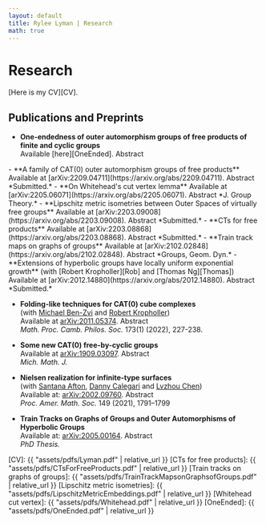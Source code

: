 ```yaml
---
layout: default
title: Rylee Lyman | Research
math: true
---
```

# Research

[Here is my CV][CV].

## Publications and Preprints

- **One-endedness of outer automorphism groups of free products of finite and cyclic groups**   
Available [here][OneEnded].
<a onclick="displayabs('OneEnded')">Abstract</a>    
<div id="OneEnded" style="display: none">
<blockquote>
In a previous paper, we showed that the group of outer automorphisms of the free product
of two nontrivial finite groups with an infinite cyclic group has infinitely many ends,
despite being of virtual cohomological dimension two.
The main result of this paper is that aside from this exception,
having virtual cohomological dimension at least two implies the outer automorphism group
of a free product of finite and cyclic groups is one ended.
As a corollary, the outer automorphism groups of the free product of four finite groups
or the free product of a single finite group with a free group of rank two are
virtual duality groups of diimension two, in contrast with the above example.
We also prove that groups in this family are semistable at infinity (or at each end).
Our proof is inspired by methods of Vogtmann, applied to a complex first studied
in another guise by Krstić and Vogtmann.
</blockquote>
</div>
- **A family of CAT(0) outer automorphism groups of free products**   
Available at [arXiv:2209.04711](https://arxiv.org/abs/2209.04711).
<a onclick="displayabs('CAT0ABZ')">Abstract</a>    
*Submitted.*
<div id="CAT0ABZ" style="display: none">
<blockquote>
Consider the free product of two nontrivial finite groups with an infinite cyclic group.
We prove that the 2-dimensional spine of Outer Space for this free product
supports an equivariant CAT(0) metric with infinitely many ends.
The outer automorphism group of this free product is thus relatively hyperbolic.
In the special case that both finite groups are cyclic of order two,
we show that the outer automorphism group is virtually a certain Coxeter group,
and that the spine of Outer Space may be identified with its Davis–Moussong complex.
These outer automorphism groups thus exhibit behavior extremely different from
outer automorphism groups of free groups,
and conjecturally, from other outer automorphism groups of free products
of finite and cyclic groups.
</blockquote>
</div>
- **On Whitehead's cut vertex lemma**   
Available at [arXiv:2205.06071](https://arxiv.org/abs/2205.06071).
<a onclick="displayabs('Whitehead')">Abstract</a>   
*J. Group Theory.*
<div id="Whitehead" style="display: none">
<blockquote>
One version of Whitehead's famous cut vertex lemma says that if an element of a free group
is part of a free basis, then a certain graph associated to its conjugacy class
that we call the star graph
is either disconnected or has a cut vertex.
We state and prove a version of this lemma for conjugacy classes of elements
and convex-cocompact subgroups of groups acting cocompactly on trees
with finitely generated edge stabilizers.
</blockquote>
</div>
- **Lipschitz metric isometries between Outer Spaces of virtually free groups**   
Available at [arXiv:2203.09008](https://arxiv.org/abs/2203.09008).
<a onclick="displayabs('Lipschitz')">Abstract</a>   
*Submitted.*   
<div id="Lipschitz" style="display: none">
<blockquote>
Dowdall and Taylor observed that given a finite-index subgroup of a free group,
taking covers induces an embedding 
from the Outer Space of the free group to the Outer Space of the subgroup,
that this embedding is an isometry with respect to the (asymmetric) Lipschitz metric,
and that the embedding sends folding paths to folding paths.
The purpose of this note is to extend this result to virtually free groups.
We further extend a result Francaviglia and Martino,
proving the existence of “candidates” for the Lipschitz distance 
between points in the Outer Space of the virtually free group.
Additionally we identify a deformation retraction of the spine 
of the Outer Space for the virtually free group with the space considered by Krstic and Vogtmann.
</blockquote>
</div>
- **CTs for free products**   
Available at [arXiv:2203.08868](https://arxiv.org/abs/2203.08868).
<a onclick="displayabs('CTs')">Abstract</a>   
*Submitted.* 
<div id="CTs" style="display: none">
<blockquote>
The fundamental group of a finite graph of groups with trivial edge groups is a free product.
We are interested in those outer automorphisms of such a free product
that permute the conjugacy classes of the vertex groups.
We show that in particular cases of interest,
such as where the vertex groups are themselves finite free products of finite and cyclic groups,
given such an outer automorphism,
after passing to a positive power, the outer automorphism
is represented by a particularly nice kind of relative train track map called a CT.
CTs were first introduced by Feighn and Handel
for outer automorphisms of free groups.
We develop the theory of attracting laminations for
and principal automorphisms of free products.
We prove that outer automorphisms of free products satisfy an index inequality
reminiscent of a result of Gaboriau, Jaeger, Levitt and Lustig
and sharpening a result of Martino.
Finally, we prove a result reminiscent of a result of Culler
on the fixed subgroup of an automorphism of a free product
whose outer class has finite order.
</blockquote>
</div>
- **Train track maps on graphs of groups**   
Available at [arXiv:2102.02848](https://arxiv.org/abs/2102.02848).
<a onclick="displayabs('TrainTracks')">Abstract</a>   
*Groups, Geom. Dyn.* 
<div id="TrainTracks" style="display: none">
<blockquote>
In this paper we develop the theory of train track maps on graphs of groups.
Expanding a definition of Bass, we define a notion of a map of a graph of groups,
and of a homotopy equivalence.
We prove that under one of two technical hypotheses,
any homotopy equivalence of a graph of groups may be represented by a relative train track map.
The first applies in particular to graphs of groups with finite edge groups,
while the second applies in particular to certain generalized Baumslag–Solitar groups.
</blockquote>
</div>
 - **Extensions of hyperbolic groups have locally uniform exponential growth**  
 (with [Robert Kropholler][Rob] and [Thomas Ng][Thomas])   
 Available at [arXiv:2012.14880](https://arxiv.org/abs/2012.14880).
 <a onclick="displayabs('extensions')">Abstract</a>   
 *Submitted.*
 <div id="extensions" style="display: none">
  <blockquote>
   We introduce a quantitative characterization of subgroup alternatives
   modeled on the Tits alternative
   in terms of group laws
   and investigate when this property is preserved under extensions.
   We develop a framework that lets us expand the classes of groups
   known to have locally uniform exponential growth to include
   extensions of either word hyperbolic or right-angled Artin groups
   by groups with locally uniform exponential growth.
   From this, we deduce that the automorphism group 
   of a torsion-free one-ended hyperbolic group has locally uniform exponential growth.
   Our methods also demonstrate that automorphism groups
   of torsion-free one-ended toral relatively hyperbolic groups
   and certain right-angled Artin groups satisfy our quantitative subgroup alternative.
   </blockquote>
 </div>


 - **Folding-like techniques for CAT(0) cube complexes**  
 (with [Michael Ben-Zvi][Benzvi] and [Robert Kropholler][Rob])    
 Available at [arXiv:2011.05374](https://arxiv.org/abs/2011.05374).
 <a onclick="displayabs('folding')">Abstract</a>   
 *Math. Proc. Camb. Philos. Soc.* 173(1) (2022), 227-238. 
 <div id="folding" style="display: none">
  <blockquote>
   In a seminal paper,
   Stallings introduced folding of morphisms of graphs. 
   One consequence of folding is the representation of finitely-generated subgroups 
   of a finite-rank free group as immersions of finite graphs. 
   Stallings's methods allow one to construct this representation algorithmically,
   giving effective, algorithmic answers and proofs to classical questions about subgroups of free groups. 
   Recently Dani–Levcovitz used Stallings-like methods to study subgroups of right-angled Coxeter groups,
   which act geometrically on CAT(0) cube complexes. 
   In this paper we extend their techniques to fundamental groups of non-positively curved cube complexes.
  </blockquote>
 </div>

 - **Some new CAT(0) free-by-cyclic groups**  
 Available at [arXiv:1909.03097](http://arXiv.org/abs/1909.03097).
<a onclick="displayabs('newCAT0')">Abstract</a>   
 *Mich. Math. J.*   
<div id="newCAT0" style="display: none">
  <blockquote>
    We show the existence
    of several new infinite families of polynomially-growing automorphisms of free groups
    whose mapping tori are CAT(0) free-by-cyclic groups.
    Such mapping tori are thick, and thus not relatively hyperbolic.
    These are the first families comprising infinitely many examples for each rank
    of the nonabelian free group;
    they contrast strongly with Gersten's example of a thick free-by-cyclic group
    which cannot be a subgroup of a CAT(0) group.
  </blockquote>
</div>

 - **Nielsen realization for infinite-type surfaces**  
(with [Santana Afton][Santana], [Danny Calegari][Danny] and [Lvzhou Chen][Lvzhou])   
Available at: [arXiv:2002.09760](http://arxiv.org/abs/2002.09760).
<a onclick="displayabs('nielsenrealization')">Abstract</a>   
*Proc. Amer. Math. Soc.* 149 (2021), 1791–1799   
<div id="nielsenrealization" style="display: none">
  <blockquote>
    Given a finite subgroup G of the mapping class group of a surface S,
    the Nielsen realization problem asks whether G can be realized as a 
    finite group of homeomorphisms of S.
    In 1983, Kerckhoff showed that for S a finite-type surface, any finite subgroup G
    may be realized as a group of isometries of some hyperbolic metric on S.
    We extend Kerckhoff's result to orientable, infinite-type surfaces.
    As applications, we classify torsion elements in the mapping class group of a plane minus a Cantor set,
    and also show that topological groups containing sequences of torsion elements limiting to the identity
    do not embed continuously into the mapping class group of S.
    Finally, we show that compact subgroups of the mapping class group of S are finite,
    and locally compact subgroups are discrete.
  </blockquote>
</div>

 - **Train Tracks on Graphs of Groups and Outer Automorphisms of Hyperbolic Groups**  
 Available at: [arXiv:2005.00164](http:///arxiv.org/abs/2005.00164).
 <a onclick="displayabs('thesis')">Abstract</a>   
 *PhD Thesis.*
 <div id="thesis" style="display: none">
    <blockquote>
      Stallings remarked that an outer automorphism of a free group
      may be thought of as a subdivision of a graph followed by a sequence of folds.
      In this thesis, we prove that automorphisms of fundamental groups of graphs of groups
      satisfying this condition may be represented by irrreducible train track maps
      in the sense of Bestvina–Handel (we allow collapsing invariant subgraphs).
      Of course, we construct relative train track maps as well.
      Along the way, we give a new exposition of the Bass–Serre theory of groups acting on trees,
      morphisms of graphs of groups, and foldings thereof.
      We produce normal forms for automorphisms of free products and extend an argument
      of Qing–Rafi to show that they are not quasi-geodesic.
      As an application, we answer affirmatively a question of Paulin:
      outer automorphisms of finitely generated word hyperbolic groups
      satisfy a dynamical trichotomy generalizing the Nielsen–Thurston
      "periodic, reducible or pseudo-Anosov."
      At the end of the thesis we collect some open problems we find interesting.
    </blockquote>
  </div>


[Rob]: http://www.robertkropholler.com
[Thomas]: https://sites.google.com/site/thomasng192/
[Benzvi]: https://sites.google.com/view/benzvi
[Santana]: http://people.math.gatech.edu/~safton3/
[Danny]: http://math.uchicago.edu/~dannyc/
[Lvzhou]: http://math.uchicago.edu/~lzchen/
[CV]: {{ "assets/pdfs/Lyman.pdf" | relative_url }}
[CTs for free products]: {{ "assets/pdfs/CTsForFreeProducts.pdf" | relative_url }}
[Train tracks on graphs of groups]: {{ "assets/pdfs/TrainTrackMapsonGraphsofGroups.pdf" | relative_url }}
[Lipschitz metric isometries]: {{ "assets/pdfs/LipschitzMetricEmbeddings.pdf" | relative_url }}
[Whitehead cut vertex]: {{ "assets/pdfs/Whitehead.pdf" | relative_url }}
[OneEnded]: {{ "assets/pdfs/OneEnded.pdf" | relative_url }}
